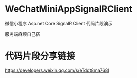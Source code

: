 # WeChatMiniAppSignalRClient
微信小程序 Asp.net Core SignalR Client 代码片段演示

服务端麻烦自己搭

# 代码片段分享链接
https://developers.weixin.qq.com/s/eTddt8ma768l
